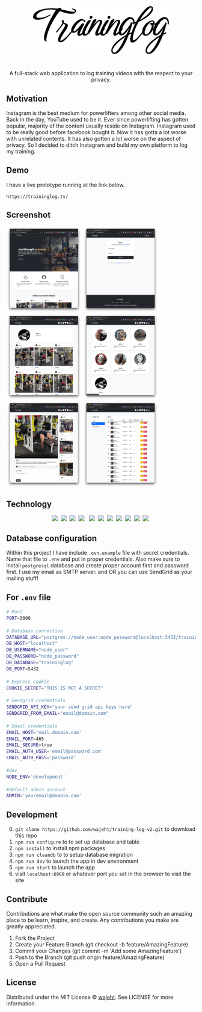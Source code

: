 <p align="center">
  <a href="https://traininglog.tv">
    <img src="./.github/SCREENSHOTS/logo.png" height="128">
    <h1 align="center"></h1>
  </a>
</p>

<p align="center">A full-stack web application to log training videos with the respect to your privacy.</p>


## Motivation

Instagram is the best medium for powerlifters among other social media. Back in the day, YouTube used to be it. Ever since powerlifting has gotten popular, majority of the content usually reside on Instagram.
Instagram used to be really good before facebook bought it. Now it has gotta a lot worse with unrelated contents. It has also gotten a lot worse on the aspect of privacy. So I decided to ditch Instagram and build my own platform to log my training.

## Demo

I have a live prototype running at the link below.

```
https://traininglog.tv/
```

## Screenshot

<img src="./.github/screenshots/../SCREENSHOTS/home.png" width="200"> <img src="./.github/screenshots/../SCREENSHOTS/signin.png" width="200"> <img src="./.github/screenshots/../SCREENSHOTS/user-profile.png" width="200"> <img src="./.github/screenshots/../SCREENSHOTS/users.png" width="200"> <img src="./.github/screenshots/../SCREENSHOTS/video.png" width="200"> <img src="./.github/screenshots/../SCREENSHOTS/videos.png" width="200">

## Technology
<p align="center"><img src="https://img.shields.io/badge/Node.js-43853D?style=for-the-badge&logo=node.js&logoColor=white" />‏ ‎ <img src="https://img.shields.io/badge/Express.js-000000?style=for-the-badge&logo=express&logoColor=white" /> ‎ ‏<img src="https://img.shields.io/badge/PostgreSQL-316192?style=for-the-badge&logo=postgresql&logoColor=white" />‏ ‎ <img src="https://img.shields.io/badge/HTML5-E34F26?style=for-the-badge&logo=html5&logoColor=white" /> ‎ ‎ <img src="https://img.shields.io/badge/Docker-0081CB?style=for-the-badge&logo=docker&logoColor=white" />‏ ‎ <img src="https://img.shields.io/badge/CSS3-239120?&style=for-the-badge&logo=css3&logoColor=white" />‏ ‎ <img src="https://img.shields.io/badge/bootstrap-7852B3?style=for-the-badge&logo=bootstrap&logoColor=white" />‏ ‎ <img src="https://img.shields.io/badge/EJS-B4C965?style=for-the-badge&label=<%=&labelColor=A81F50" />‏ ‎ <img src="https://img.shields.io/badge/vuejs-ffffff?style=for-the-badge&logo=vuedotjs&logoColor=41B883" />‏ ‎ <img src="https://img.shields.io/badge/jquery-0969AD?style=for-the-badge&logo=jquery&logoColor=79CFF5" />‏ ‎ <img src="https://img.shields.io/badge/knex-E26326?style=for-the-badge&logo=knexdot.js&labelColor=79CFF5" />‏ ‎ </p>


## Database configuration

Within this project I have include `.evn.example` file with secret credentials. Name that file to `.env` and put in proper credentials. Also make sure to install `postgresql` database and create proper account first and password first.
I use my email as SMTP server. and OR you can use SendGrid as your mailing stuff!

## For `.env` file

```bash
# Port
PORT=3000

# Database connection
DATABASE_URL="postgres://node_user:node_password@localhost:5432/traininglog"
DB_HOST="localhost"
DB_USERNAME="node_user"
DB_PASSWORD="node_password"
DB_DATABASE="traininglog"
DB_PORT=5432

# Express cookie
COOKIE_SECRET="THIS IS NOT A SECRET"

# Sendgrid credentials
SENDGRID_API_KEY="your send grid api keys here"
SENDGRID_FROM_EMAIL="email@domain.com"

# Email credentials
EMAIL_HOST='mail.domain.com'
EMAIL_PORT=465
EMAIL_SECURE=true
EMAIL_AUTH_USER='email@password.com'
EMAIL_AUTH_PASS='password'

#dev
NODE_ENV='development'

#default admin account
ADMIN='youremail@domain.com'
```

## Development

0. `git clone https://github.com/wajeht/training-log-v2.git` to download this repo
1. `npm run configure` to to set up database and table
2. `npm install` to install npm packages
3. `npm run cleandb` to to setup database migration
4. `npm run dev` to launch the app in dev environment
5. `npm run start` to launch the app
6. visit `localhost:6969` or whatever port you set in the browser to visit the site

## Contribute

Contributions are what make the open source community such an amazing place to be learn, inspire, and create. Any contributions you make are greatly appreciated.

1. Fork the Project
2. Create your Feature Branch (git checkout -b feature/AmazingFeature)
3. Commit your Changes (git commit -m 'Add some AmazingFeature')
4. Push to the Branch (git push origin feature/AmazingFeature)
5. Open a Pull Request

## License

Distributed under the MIT License © [wajeht](https://www.github.com/wajeht/). See LICENSE for more information.
